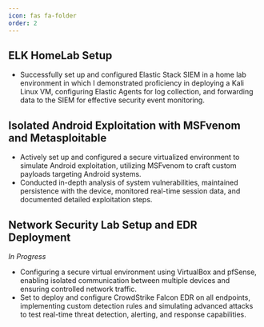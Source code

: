 ```yaml
---
icon: fas fa-folder
order: 2
---
```

## **ELK HomeLab Setup** 

- Successfully set up and configured Elastic Stack SIEM in a home lab environment in which I demonstrated proficiency in deploying a Kali Linux VM, configuring Elastic Agents for log collection, and forwarding data to the SIEM for effective security event monitoring.

## **Isolated Android Exploitation with MSFvenom and Metasploitable** 

- Actively set up and configured a secure virtualized environment to simulate Android exploitation, utilizing MSFvenom to craft custom payloads targeting Android systems.
- Conducted in-depth analysis of system vulnerabilities, maintained persistence with the device, monitored real-time session data, and documented detailed exploitation steps.

## **Network Security Lab Setup and EDR Deployment** 
_In Progress_

- Configuring a secure virtual environment using VirtualBox and pfSense, enabling isolated communication between multiple devices and ensuring controlled network traffic.
- Set to deploy and configure CrowdStrike Falcon EDR on all endpoints, implementing custom detection rules and simulating advanced attacks to test real-time threat detection, alerting, and response capabilities.